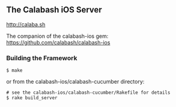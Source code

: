 ## The Calabash iOS Server

http://calaba.sh

The companion of the calabash-ios gem:  https://github.com/calabash/calabash-ios

### Building the Framework

```
$ make
```

or from the calabash-ios/calabash-cucumber directory:

```
# see the calabash-ios/calabash-cucumber/Rakefile for details
$ rake build_server
```
